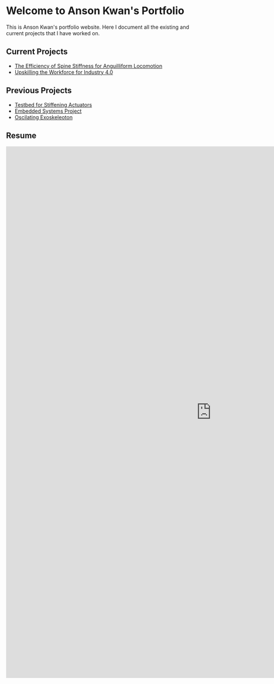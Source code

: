 # Welcome to Anson Kwan's Portfolio

This is Anson Kwan's portfolio website. Here I document all the existing and current projects that I have worked on.

## Current Projects

* [The Efficiency of Spine Stiffness for Anguilliform Locomotion](/Spines)
* [Upskilling the Workforce for Industry 4.0](/Training_Station)

## Previous Projects

* [Testbed for Stiffening Actuators](/Kaiteki)
* [Embedded Systems Project](/Embedded)
* [Oscilating Exoskeleoton](/Exo)

## Resume

<embed src="https://aakwan.github.io/Images/Anson_Kwan_Resume.pdf" width="1120px" height="1450px"/>
